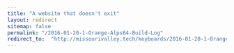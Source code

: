 ```yaml
---
title: "A website that doesn't exit"
layout: redirect
sitemap: false
permalink: "/2016-01-20-1-Orange-Alps64-Build-Log"
redirect_to:  "http://missourivalley.tech/keyboards/2016-01-20-1-Orange-Alps64-Build-Log"
---
```

